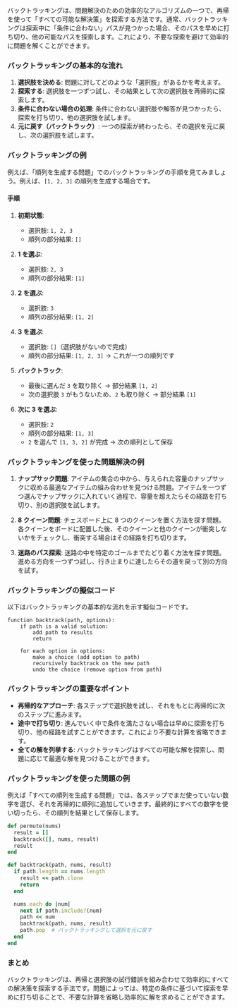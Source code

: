 バックトラッキングは、問題解決のための効率的なアルゴリズムの一つで、再帰を使って「すべての可能な解決策」を探索する方法です。通常、バックトラッキングは探索中に「条件に合わない」パスが見つかった場合、そのパスを早めに打ち切り、他の可能なパスを探索します。これにより、不要な探索を避けて効率的に問題を解くことができます。

### バックトラッキングの基本的な流れ

1. **選択肢を決める**: 問題に対してどのような「選択肢」があるかを考えます。
2. **探索する**: 選択肢を一つずつ試し、その結果として次の選択肢を再帰的に探索します。
3. **条件に合わない場合の処理**: 条件に合わない選択肢や解答が見つかったら、探索を打ち切り、他の選択肢を試します。
4. **元に戻す（バックトラック）**: 一つの探索が終わったら、その選択を元に戻し、次の選択肢を試します。

### バックトラッキングの例

例えば、「順列を生成する問題」でのバックトラッキングの手順を見てみましょう。例えば、`[1, 2, 3]` の順列を生成する場合です。

#### 手順

1. **初期状態**:

   - 選択肢: `1, 2, 3`
   - 順列の部分結果: `[]`

2. **1 を選ぶ**:

   - 選択肢: `2, 3`
   - 順列の部分結果: `[1]`

3. **2 を選ぶ**:

   - 選択肢: `3`
   - 順列の部分結果: `[1, 2]`

4. **3 を選ぶ**:

   - 選択肢: `[]`（選択肢がないので完成）
   - 順列の部分結果: `[1, 2, 3]` → これが一つの順列です

5. **バックトラック**:

   - 最後に選んだ `3` を取り除く → 部分結果 `[1, 2]`
   - 次の選択肢 `3` がもうないため、`2` も取り除く → 部分結果 `[1]`

6. **次に 3 を選ぶ**:
   - 選択肢: `2`
   - 順列の部分結果: `[1, 3]`
   - `2` を選んで `[1, 3, 2]` が完成 → 次の順列として保存

### バックトラッキングを使った問題解決の例

1. **ナップサック問題**:
   アイテムの集合の中から、与えられた容量のナップサックに収める最適なアイテムの組み合わせを見つける問題。アイテムを一つずつ選んでナップサックに入れていく過程で、容量を超えたらその経路を打ち切り、別の選択肢を試します。

2. **8 クイーン問題**:
   チェスボード上に 8 つのクイーンを置く方法を探す問題。各クイーンをボードに配置した後、そのクイーンと他のクイーンが衝突しないかをチェックし、衝突する場合はその経路を打ち切ります。

3. **迷路のパス探索**:
   迷路の中を特定のゴールまでたどり着く方法を探す問題。進める方向を一つずつ試し、行き止まりに達したらその道を戻って別の方向を試す。

### バックトラッキングの擬似コード

以下はバックトラッキングの基本的な流れを示す擬似コードです。

```text
function backtrack(path, options):
    if path is a valid solution:
        add path to results
        return

    for each option in options:
        make a choice (add option to path)
        recursively backtrack on the new path
        undo the choice (remove option from path)
```

### バックトラッキングの重要なポイント

- **再帰的なアプローチ**: 各ステップで選択肢を試し、それをもとに再帰的に次のステップに進みます。
- **途中で打ち切り**: 進んでいく中で条件を満たさない場合は早めに探索を打ち切り、他の経路を試すことができます。これにより不要な計算を省略できます。
- **全ての解を列挙する**: バックトラッキングはすべての可能な解を探索し、問題に応じて最適な解を見つけることができます。

### バックトラッキングを使った問題の例

例えば「すべての順列を生成する問題」では、各ステップでまだ使っていない数字を選び、それを再帰的に順列に追加していきます。最終的にすべての数字を使い切ったら、その順列を結果として保存します。

```ruby
def permute(nums)
  result = []
  backtrack([], nums, result)
  result
end

def backtrack(path, nums, result)
  if path.length == nums.length
    result << path.clone
    return
  end

  nums.each do |num|
    next if path.include?(num)
    path << num
    backtrack(path, nums, result)
    path.pop  # バックトラッキングして選択を元に戻す
  end
end
```

### まとめ

バックトラッキングは、再帰と選択肢の試行錯誤を組み合わせて効率的にすべての解決策を探索する手法です。問題によっては、特定の条件に基づいて探索を早めに打ち切ることで、不要な計算を省略し効率的に解を求めることができます。
